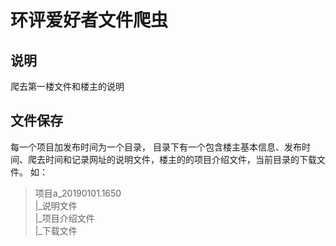 # 环评爱好者文件爬虫

## 说明

爬去第一楼文件和楼主的说明

## 文件保存

每一个项目加发布时间为一个目录， 目录下有一个包含楼主基本信息、发布时间、爬去时间和记录网址的说明文件，楼主的的项目介绍文件，当前目录的下载文件。
如：
> 项目a_20190101.1650  
> |_说明文件  
> |_项目介绍文件  
> |_下载文件  